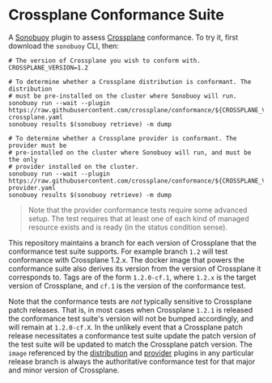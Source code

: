 # Crossplane Conformance Suite

A [Sonobuoy] plugin to assess [Crossplane] conformance. To try it, first
download the `sonobuoy` CLI, then:

```console
# The version of Crossplane you wish to conform with.
CROSSPLANE_VERSION=1.2

# To determine whether a Crossplane distribution is conformant. The distribution
# must be pre-installed on the cluster where Sonobuoy will run.
sonobuoy run --wait --plugin https://raw.githubusercontent.com/crossplane/conformance/${CROSSPLANE_VERSION}/plugin-crossplane.yaml
sonobuoy results $(sonobuoy retrieve) -m dump

# To determine whether a Crossplane provider is conformant. The provider must be
# pre-installed on the cluster where Sonobuoy will run, and must be the only
# provider installed on the cluster.
sonobuoy run --wait --plugin https://raw.githubusercontent.com/crossplane/conformance/${CROSSPLANE_VERSION}/plugin-provider.yaml
sonobuoy results $(sonobuoy retrieve) -m dump
```

> Note that the provider conformance tests require some advanced setup. The test
> requires that at least one of each kind of managed resource exists and is
> ready (in the status condition sense).

This repository maintains a branch for each version of Crossplane that the
conformance test suite supports. For example branch `1.2` will test conformance
with Crossplane 1.2.x. The docker image that powers the conformance suite also
derives its version from the version of Crossplane it corresponds to. Tags are
of the form `1.2.0-cf.1`, where `1.2.x` is the target version of Crossplane, and
`cf.1` is the version of the conformance test.

Note that the conformance tests are _not_ typically sensitive to Crossplane
patch releases. That is, in most cases when Crossplane `1.2.1` is released the
conformance test suite's version will not be bumped accordingly, and will remain
at `1.2.0-cf.X`. In the unlikely event that a Crossplane patch release
necessitates a conformance test suite update the patch version of the test suite
will be updated to match the Crossplane patch version. The `image` referenced by
the [distribution] and [provider] plugins in any particular release branch is
always the authoritative conformance test for that major and minor version of
Crossplane.

[sonobuoy]: https://sonobuoy.io/
[crossplane]: https://crossplane.io/
[distribution]: ./plugin-crossplane.yaml
[provider]: ./plugin-provider.yaml
